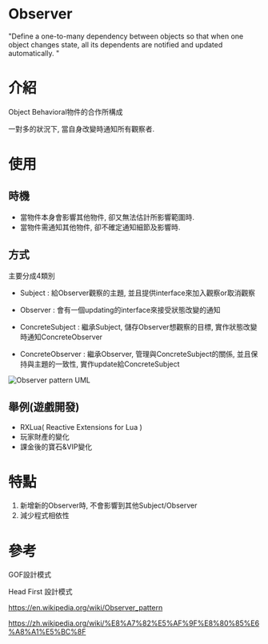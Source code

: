 Observer
=====================
"Define a one-to-many dependency between objects so that when one object
changes state, all its dependents are notified and updated automatically.
"
# 介紹
Object Behavioral物件的合作所構成

一對多的狀況下, 當自身改變時通知所有觀察者.

# 使用

## 時機
- 當物件本身會影響其他物件, 卻又無法估計所影響範圍時.
- 當物件需通知其他物件, 卻不確定通知細節及影響時.

## 方式
主要分成4類別
- Subject : 給Observer觀察的主題, 並且提供interface來加入觀察or取消觀察

- Observer : 會有一個updating的interface來接受狀態改變的通知

- ConcreteSubject : 繼承Subject, 儲存Observer想觀察的目標, 實作狀態改變時通知ConcreteObserver

- ConcreteObserver : 繼承Observer, 管理與ConcreteSubject的關係, 並且保持與主題的一致性, 實作update給ConcreteSubject

![Observer pattern UML](https://upload.wikimedia.org/wikipedia/commons/thumb/a/a8/Observer_w_update.svg/500px-Observer_w_update.svg.png)

## 舉例(遊戲開發)
- RXLua( Reactive Extensions for Lua )
- 玩家財產的變化
- 課金後的寶石&VIP變化

# 特點
1. 新增新的Observer時, 不會影響到其他Subject/Observer
2. 減少程式相依性

# 參考

GOF設計模式

Head First 設計模式

<https://en.wikipedia.org/wiki/Observer_pattern>

<https://zh.wikipedia.org/wiki/%E8%A7%82%E5%AF%9F%E8%80%85%E6%A8%A1%E5%BC%8F>
